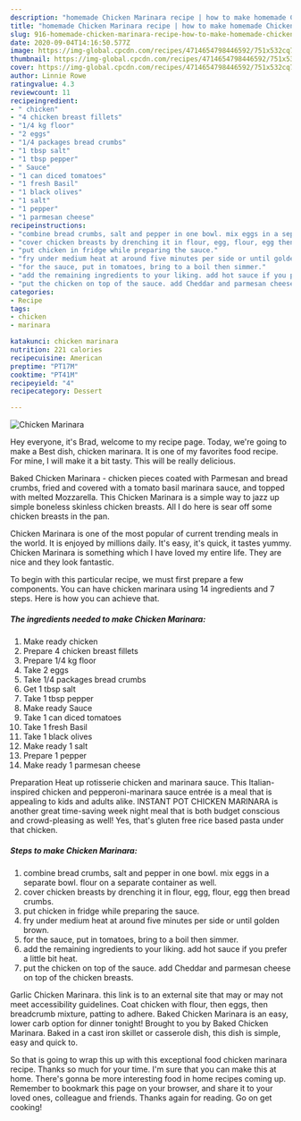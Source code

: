 ```yaml
---
description: "homemade Chicken Marinara recipe | how to make homemade Chicken Marinara"
title: "homemade Chicken Marinara recipe | how to make homemade Chicken Marinara"
slug: 916-homemade-chicken-marinara-recipe-how-to-make-homemade-chicken-marinara
date: 2020-09-04T14:16:50.577Z
image: https://img-global.cpcdn.com/recipes/4714654798446592/751x532cq70/chicken-marinara-recipe-main-photo.jpg
thumbnail: https://img-global.cpcdn.com/recipes/4714654798446592/751x532cq70/chicken-marinara-recipe-main-photo.jpg
cover: https://img-global.cpcdn.com/recipes/4714654798446592/751x532cq70/chicken-marinara-recipe-main-photo.jpg
author: Linnie Rowe
ratingvalue: 4.3
reviewcount: 11
recipeingredient:
- " chicken"
- "4 chicken breast fillets"
- "1/4 kg floor"
- "2 eggs"
- "1/4 packages bread crumbs"
- "1 tbsp salt"
- "1 tbsp pepper"
- " Sauce"
- "1 can diced tomatoes"
- "1 fresh Basil"
- "1 black olives"
- "1 salt"
- "1 pepper"
- "1 parmesan cheese"
recipeinstructions:
- "combine bread crumbs, salt and pepper in one bowl. mix eggs in a separate bowl. flour on a separate container as well."
- "cover chicken breasts by drenching it in flour, egg, flour, egg then bread crumbs."
- "put chicken in fridge while preparing the sauce."
- "fry under medium heat at around five minutes per side or until golden brown."
- "for the sauce, put in tomatoes, bring to a boil then simmer."
- "add the remaining ingredients to your liking. add hot sauce if you prefer a little bit heat."
- "put the chicken on top of the sauce. add Cheddar and parmesan cheese on top of the chicken breasts."
categories:
- Recipe
tags:
- chicken
- marinara

katakunci: chicken marinara 
nutrition: 221 calories
recipecuisine: American
preptime: "PT17M"
cooktime: "PT41M"
recipeyield: "4"
recipecategory: Dessert

---
```



![Chicken Marinara](https://img-global.cpcdn.com/recipes/4714654798446592/751x532cq70/chicken-marinara-recipe-main-photo.jpg)

Hey everyone, it's Brad, welcome to my recipe page. Today, we're going to make a Best dish, chicken marinara. It is one of my favorites food recipe. For mine, I will make it a bit tasty. This will be really delicious.

Baked Chicken Marinara - chicken pieces coated with Parmesan and bread crumbs, fried and covered with a tomato basil marinara sauce, and topped with melted Mozzarella. This Chicken Marinara is a simple way to jazz up simple boneless skinless chicken breasts. All I do here is sear off some chicken breasts in the pan.

Chicken Marinara is one of the most popular of current trending meals in the world. It is enjoyed by millions daily. It's easy, it's quick, it tastes yummy. Chicken Marinara is something which I have loved my entire life. They are nice and they look fantastic.


To begin with this particular recipe, we must first prepare a few components. You can have chicken marinara using 14 ingredients and 7 steps. Here is how you can achieve that.

<!--inarticleads1-->

##### The ingredients needed to make Chicken Marinara:

1. Make ready  chicken
1. Prepare 4 chicken breast fillets
1. Prepare 1/4 kg floor
1. Take 2 eggs
1. Take 1/4 packages bread crumbs
1. Get 1 tbsp salt
1. Take 1 tbsp pepper
1. Make ready  Sauce
1. Take 1 can diced tomatoes
1. Take 1 fresh Basil
1. Take 1 black olives
1. Make ready 1 salt
1. Prepare 1 pepper
1. Make ready 1 parmesan cheese


Preparation Heat up rotisserie chicken and marinara sauce. This Italian-inspired chicken and pepperoni-marinara sauce entrée is a meal that is appealing to kids and adults alike. INSTANT POT CHICKEN MARINARA is another great time-saving week night meal that is both budget conscious and crowd-pleasing as well! Yes, that&#39;s gluten free rice based pasta under that chicken. 

<!--inarticleads2-->

##### Steps to make Chicken Marinara:

1. combine bread crumbs, salt and pepper in one bowl. mix eggs in a separate bowl. flour on a separate container as well.
1. cover chicken breasts by drenching it in flour, egg, flour, egg then bread crumbs.
1. put chicken in fridge while preparing the sauce.
1. fry under medium heat at around five minutes per side or until golden brown.
1. for the sauce, put in tomatoes, bring to a boil then simmer.
1. add the remaining ingredients to your liking. add hot sauce if you prefer a little bit heat.
1. put the chicken on top of the sauce. add Cheddar and parmesan cheese on top of the chicken breasts.


Garlic Chicken Marinara. this link is to an external site that may or may not meet accessibility guidelines. Coat chicken with flour, then eggs, then breadcrumb mixture, patting to adhere. Baked Chicken Marinara is an easy, lower carb option for dinner tonight! Brought to you by Baked Chicken Marinara. Baked in a cast iron skillet or casserole dish, this dish is simple, easy and quick to. 

So that is going to wrap this up with this exceptional food chicken marinara recipe. Thanks so much for your time. I'm sure that you can make this at home. There's gonna be more interesting food in home recipes coming up. Remember to bookmark this page on your browser, and share it to your loved ones, colleague and friends. Thanks again for reading. Go on get cooking!
